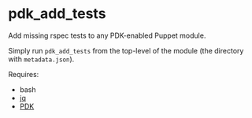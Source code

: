 # pdk_add_tests

Add missing rspec tests to any PDK-enabled Puppet module.

Simply run `pdk_add_tests` from the top-level of the module (the directory with `metadata.json`).

Requires:

* bash
* [jq](https://stedolan.github.io/jq/)
* [PDK](https://puppet.com/docs/pdk/latest/pdk_install.html)
